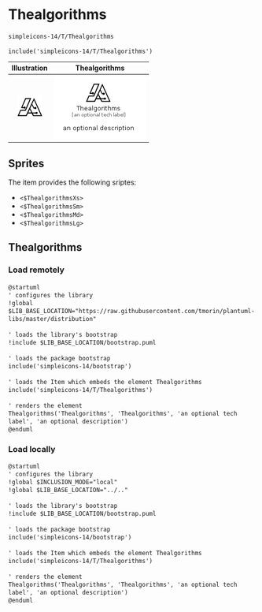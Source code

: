 # Thealgorithms


```text
simpleicons-14/T/Thealgorithms
```

```text
include('simpleicons-14/T/Thealgorithms')
```



| Illustration | Thealgorithms |
| :---: | :---: |
| ![illustration for Illustration](../../simpleicons-14/T/Thealgorithms.png) | ![illustration for Thealgorithms](../../simpleicons-14/T/Thealgorithms.Local.png) |



## Sprites
The item provides the following sriptes:

- `<$ThealgorithmsXs>`
- `<$ThealgorithmsSm>`
- `<$ThealgorithmsMd>`
- `<$ThealgorithmsLg>`





## Thealgorithms

### Load remotely
```plantuml
@startuml
' configures the library
!global $LIB_BASE_LOCATION="https://raw.githubusercontent.com/tmorin/plantuml-libs/master/distribution"

' loads the library's bootstrap
!include $LIB_BASE_LOCATION/bootstrap.puml

' loads the package bootstrap
include('simpleicons-14/bootstrap')

' loads the Item which embeds the element Thealgorithms
include('simpleicons-14/T/Thealgorithms')

' renders the element
Thealgorithms('Thealgorithms', 'Thealgorithms', 'an optional tech label', 'an optional description')
@enduml
```

### Load locally
```plantuml
@startuml
' configures the library
!global $INCLUSION_MODE="local"
!global $LIB_BASE_LOCATION="../.."

' loads the library's bootstrap
!include $LIB_BASE_LOCATION/bootstrap.puml

' loads the package bootstrap
include('simpleicons-14/bootstrap')

' loads the Item which embeds the element Thealgorithms
include('simpleicons-14/T/Thealgorithms')

' renders the element
Thealgorithms('Thealgorithms', 'Thealgorithms', 'an optional tech label', 'an optional description')
@enduml
```

